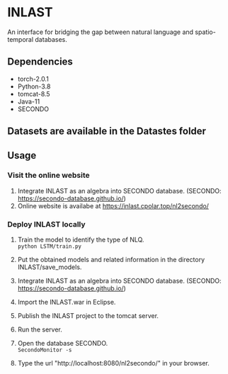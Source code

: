 # INLAST
An interface for bridging the gap between natural language and spatio-temporal databases.
## Dependencies
   * torch-2.0.1 
   * Python-3.8
   * tomcat-8.5
   * Java-11
   * SECONDO
## Datasets are available in the Datastes folder
## Usage
### Visit the online website
1. Integrate INLAST as an algebra into SECONDO database. (SECONDO: https://secondo-database.github.io/)
2. Online website is availabe at https://inlast.cpolar.top/nl2secondo/
### Deploy INLAST locally
1. Train the model to identify the type of NLQ.  
  `python LSTM/train.py`

2. Put the obtained models and related information in the directory INLAST/save_models.
   
3. Integrate INLAST as an algebra into SECONDO database. (SECONDO: https://secondo-database.github.io/)
   
4. Import the INLAST.war in Eclipse.
   
5. Publish the INLAST project to the tomcat server.  
   
6. Run the server.  
   
7. Open the database SECONDO.  
  `SecondoMonitor -s`

8. Type the url "http://localhost:8080/nl2secondo/" in your browser.
